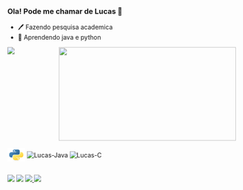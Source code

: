 ### Ola! Pode me chamar de Lucas 👋

- 🖊️ Fazendo pesquisa academica
- 🌱 Aprendendo java e python
<!-- ***************************************** Stats e linguagens ***************************************** -->
<div style="display: flex; gap: 100px;">
  
  <!-- ***************************************** Card Status ***************************************** -->
  <picture >
    <source 
      srcset="https://github-readme-stats.vercel.app/api?username=Lunias2&show_icons=true&theme=radical"
      media="(prefers-color-scheme: dark)"
    />
    <source
      srcset="https://github-readme-stats.vercel.app/api?username=Lunias2&show_icons=true"
      media="(prefers-color-scheme: light), (prefers-color-scheme: no-preference)"
    />
    <img height="166em" src="https://github-readme-stats.vercel.app/api?username=Lunias2&show_icons=true"/>
  </picture>
  
  <!-- ***************************************** Linguagens ***************************************** -->
  <img style="width: 400px; height: 211px" src="https://github-readme-stats.vercel.app/api/top-langs/?username=Lunias2&layout=compact&langs_count=8&theme=radical" />
  
</div>

<!-- ***************************************** Icones ***************************************** -->
<div style="display: inline_block"><br>
  <img align="center" alt="Lucas-Python" height="30" width="40" src="https://raw.githubusercontent.com/devicons/devicon/master/icons/python/python-original.svg">
  <img align="center" alt="Lucas-Java" height="30" width="40" src="https://cdn.jsdelivr.net/gh/devicons/devicon/icons/java/java-original-wordmark.svg" />
  <img align="center" alt="Lucas-C" height="30" width="40" src="https://cdn.jsdelivr.net/gh/devicons/devicon/icons/c/c-line.svg" />
</div>
<!-- ***************************************** FIM Stats e linguagens ***************************************** -->

##

<!-- ***************************************** Contatos ***************************************** -->
<div> 
  <a href = "https://www.instagram.com/cervencove77/" target="_blank"><img src="https://img.shields.io/badge/-Instagram-%23E4405F?style=for-the-badge&logo=instagram&logoColor=white" target="_blank"></a>
  <a href = "https://www.facebook.com/Cervencove/"><img src="https://img.shields.io/badge/Facebook-1877F2?style=for-the-badge&logo=facebook&logoColor=white" target="_blank"></a>
  <a href = "https://wa.me/5518997570806" target="_blank"><img src="https://img.shields.io/badge/WhatsApp-25D366?style=for-the-badge&logo=whatsapp&logoColor=white" target="_blank"</a>
  <a href = "mailto:lucas.cervencove@unesp.br" target="_blank"><img src="https://img.shields.io/badge/Gmail-D14836?style=for-the-badge&logo=gmail&logoColor=white" target="_blank"></a>
  
</div>
<!-- ***************************************** FIM Contatos ***************************************** -->






